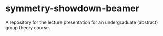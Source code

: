 # symmetry-showdown-beamer
A repository for the lecture presentation for an undergraduate (abstract) group theory course.
